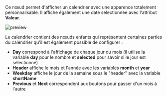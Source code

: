 Ce nœud permet d'afficher un calendrier avec une apparence totalement personnalisable. Il affiche également une date sélectionnée avec l'attribut **Valeur**.

![preview](/images/calendar/preview.png)

Le calendrier contient des nœuds enfants qui représentent certaines parties du calendrier qu'il est également possible de configurer :

-   **Day** correspond à l'affichage de chaque jour du mois (il utilise la variable **day** pour le nombre et **selected** pour savoir si le jour est sélectionné)
-   **Header** affiche le mois et l'année avec les variables **month** et **year**
-   **Weekday** affiche le jour de la semaine sous le "header" avec la variable **shortName**
-   **Previous** et **Next** correspondent aux boutons pour passer d'un mois à l'autre
